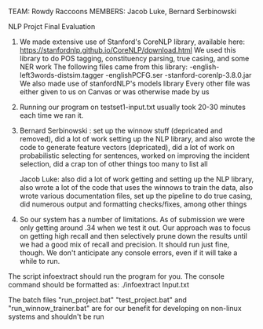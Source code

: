 TEAM: Rowdy Raccoons
MEMBERS: Jacob Luke, Bernard Serbinowski

NLP Projct Final Evaluation

1. 	We made extensive use of Stanford's CoreNLP library, available here: https://stanfordnlp.github.io/CoreNLP/download.html
	We used this library to do POS tagging, constituency parsing, true casing, and some NER work
	The following files came from this library:
		-english-left3words-distsim.tagger
		-englishPCFG.ser
		-stanford-corenlp-3.8.0.jar
	We also made use of stanfordNLP's models library
	Every other file was either given to us on Canvas or was otherwise made by us


2. 	Running our program on testset1-input.txt usually took 20-30 minutes each time we ran it.

3.	Bernard Serbinowski : set up the winnow stuff (depricated and removed), did a lot of work setting up the NLP library, and also wrote the code to generate feature vectors (depricated), did a lot of work on probabilistic selecting for sentences, worked on improving the incident selection,  did a crap ton of other things too many to list all

	Jacob Luke: also did a lot of work getting and setting up the NLP library, also wrote a lot of the code that uses the winnows to train 	the data, also wrote various documentation files, set up the pipeline to do true casing, did numerous output and formatting checks/fixes, among other things

4.	So our system has a number of limitations. As of submission we were only getting around .34 when we test it out. Our approach was to focus on getting high recall and then selectively prune down the results until we had a good mix of recall and precision. It should run just fine, though. We don't anticipate any console errors, even if it will take a while to run.

The script infoextract should run the program for you. The console command should be formatted as:
./infoextract Input.txt

The batch files "run_project.bat" "test_project.bat" and "run_winnow_trainer.bat" are for our benefit for developing on non-linux systems and shouldn't be run
